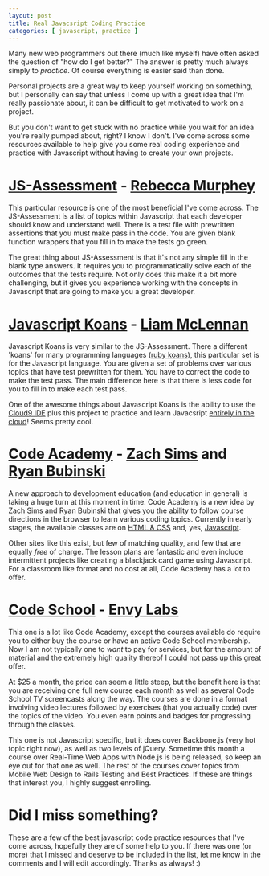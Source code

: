 ```yaml
---
layout: post
title: Real Javacsript Coding Practice
categories: [ javascript, practice ]
---
```


Many new web programmers out there (much like myself) have often asked the question of "how do I get better?" The answer is pretty much always simply to *practice*. Of course everything is easier said than done.

Personal projects are a great way to keep yourself working on something, but I personally can say that unless I come up with a great idea that I'm really passionate about, it can be difficult to get motivated to work on a project.

But you don't want to get stuck with no practice while you wait for an idea you're really pumped about, right? I know I don't. I've come across some resources available to help give you some real coding experience and practice with Javascript without having to create your own projects.

# [JS-Assessment](https://github.com/rmurphey/js-assessment) - [Rebecca Murphey](http://rmurphey.com/)

This particular resource is one of the most beneficial I've come across. The JS-Assessment is a list of topics within Javascript that each developer should know and understand well. There is a test file with prewritten assertions that you must make pass in the code. You are given blank function wrappers that you fill in to make the tests go green.

The great thing about JS-Assessment is that it's not any simple fill in the blank type answers. It requires you to programmatically solve each of the outcomes that the tests require. Not only does this make it a bit more challenging, but it gives you experience working with the concepts in Javascript that are going to make you a great developer.

# [Javascript Koans](https://github.com/liammclennan/JavaScript-Koans) - [Liam McLennan](http://hackingon.net/)

Javascript Koans is very similar to the JS-Assessment. There a different 'koans' for many programming languages ([ruby koans](http://rubykoans.com/)), this particular set is for the Javascript language. You are given a set of problems over various topics that have test prewritten for them. You have to correct the code to make the test pass. The main difference here is that there is less code for you to fill in to make each test pass.

One of the awesome things about Javascript Koans is the ability to use the [Cloud9 IDE](http://c9.io/) plus this project to practice and learn Javacsript [entirely in the cloud](http://blog.bittersweetryan.com/2011/08/learn-some-javascript-completely-on.html)! Seems pretty cool.

# [Code Academy](http://www.codecademy.com/) - [Zach Sims](https://twitter.com/#!/zsims) and [Ryan Bubinski](https://twitter.com/#!/ryanbubinski)

A new approach to development education (and education in general) is taking a huge turn at this moment in time. Code Academy is a new idea by Zach Sims and Ryan Bubinski that gives you the ability to follow course directions in the browser to learn various coding topics. Currently in early stages, the available classes are on [HTML & CSS](http://www.codecademy.com/tracks/web) and, yes, [Javascript](http://www.codecademy.com/tracks/javascript).

Other sites like this exist, but few of matching quality, and few that are equally *free* of charge. The lesson plans are fantastic and even include intermittent projects like creating a blackjack card game using Javascript. For a classroom like format and no cost at all, Code Academy has a lot to offer.

# [Code School](http://www.codeschool.com) - [Envy Labs](http://envylabs.com/)

This one is a lot like Code Academy, except the courses available do require you to either buy the course or have an active Code School membership. Now I am not typically one to *want* to pay for services, but for the amount of material and the extremely high quality thereof I could not pass up this great offer.

At $25 a month, the price can seem a little steep, but the benefit here is that you are receiving one full new course each month as well as several Code School TV screencasts along the way. The courses are done in a format involving video lectures followed by exercises (that you actually code) over the topics of the video. You even earn points and badges for progressing through the classes.

This one is not Javascript specific, but it does cover Backbone.js (very hot topic right now), as well as two levels of jQuery. Sometime this month a course over Real-Time Web Apps with Node.js is being released, so keep an eye out for that one as well. The rest of the courses cover topics from Mobile Web Design to Rails Testing and Best Practices. If these are things that interest you, I highly suggest enrolling.

# Did I miss something?

These are a few of the best javascript code practice resources that I've come across, hopefully they are of some help to you. If there was one (or more) that I missed and deserve to be included in the list, let me know in the comments and I will edit accordingly. Thanks as always! :)

